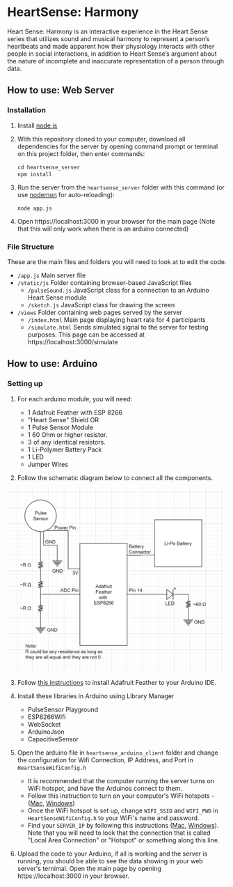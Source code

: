 # HeartSense: Harmony

Heart Sense: Harmony is an interactive experience in the Heart Sense series that utilizes sound and musical harmony to represent a person’s heartbeats and made apparent how their physiology interacts with other people in social interactions, in addition to Heart Sense’s argument about the nature of  incomplete and inaccurate representation of a person through data.


## How to use: Web Server

### Installation

1. Install [node.js](https://nodejs.org/)

2. With this repository cloned to your computer, download all dependencies for the server by opening command prompt or terminal on this project folder, then enter commands:

    ```
    cd heartsense_server
    npm install
    ```


3. Run the server from the `heartsense_server` folder with this command (or use [nodemon](https://www.npmjs.com/package/nodemon) for auto-reloading):

    ```
    node app.js
    ```


4. Open https://localhost:3000 in your browser for the main page (Note that this will only work when there is an arduino connected)


### File Structure

These are the main files and folders you will need to look at to edit the code.

- `/app.js` Main server file
- `/static/js` Folder containing browser-based JavaScript files
    - `/pulseSound.js` JavaScript class for a connection to an Arduino Heart Sense module
    - `/sketch.js` JavaScript class for drawing the screen 
- `/views` Folder containing web pages served by the server
    - `/index.html` Main page displaying heart rate for 4 participants
    - `/simulate.html` Sends simulated signal to the server for testing purposes. This page can be accessed at https://localhost:3000/simulate


## How to use: Arduino

### Setting up

1. For each arduino module, you will need:

    - 1 Adafruit Feather with ESP 8266
    - "Heart Sense" Shield OR
    - 1 Pulse Sensor Module
    - 1 60 Ohm or higher resistor.
    - 3 of any identical resistors.
    - 1 Li-Polymer Battery Pack
    - 1 LED
    - Jumper Wires

2. Follow the schematic diagram below to connect all the components.

![Heart Sense Module Schematic](/schematic.jpg)

3. Follow [this instructions](https://learn.adafruit.com/adafruit-feather-huzzah-esp8266/using-arduino-ide) to install Adafruit Feather to your Arduino IDE.

4. Install these libraries in Arduino using Library Manager

    - PulseSensor Playground
    - ESP8266Wifi
    - WebSocket
    - ArduinoJson
    - CapacitiveSensor

5. Open the arduino file in `heartsense_arduino_client` folder and change the configuration for Wifi Connection, IP Address, and Port in `HeartSenseWifiConfig.h`
    
    - It is recommended that the computer running the server turns on WiFi hotspot, and have the Arduinos connect to them.
    - Follow this instruction to turn on your computer's WiFi hotspots - ([Mac](https://www.imore.com/how-turn-your-macs-internet-connection-wifi-hotspot-internet-sharing), [Windows](https://support.microsoft.com/en-us/help/4027762/windows-use-your-pc-as-a-mobile-hotspot))
    - Once the WiFi hotspot is set up, change `WIFI_SSID` and `WIFI_PWD` in `HeartSenseWifiConfig.h` to your WiFi's name and password.
    - Find your `SERVER_IP` by following this instructions ([Mac](http://osxdaily.com/2010/11/21/find-ip-address-mac/), [Windows](https://support.microsoft.com/en-us/help/15291/windows-find-pc-ip-address)). Note that you will need to look that the connection that is called "Local Area Connection" or "Hotspot" or something along this line.

6. Upload the code to your Arduino, if all is working and the server is running, you should be able to see the data showing in your web server's ternimal. Open the main page by opening https://localhost:3000 in your browser.


